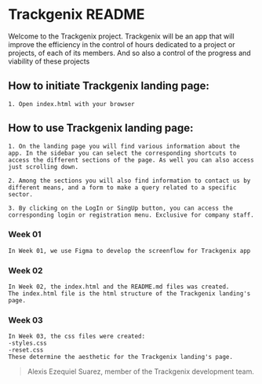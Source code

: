 # Trackgenix README
Welcome to the Trackgenix project. Trackgenix will be an app that will improve the efficiency in the control of hours dedicated to a project or projects, of each of its members. And so also a control of the progress and viability of these projects

## How to initiate Trackgenix landing page:
```
1. Open index.html with your browser
```
## How to use Trackgenix landing page:
```
1. On the landing page you will find various information about the app. In the sidebar you can select the corresponding shortcuts to access the different sections of the page. As well you can also access just scrolling down.

2. Among the sections you will also find information to contact us by different means, and a form to make a query related to a specific sector. 

3. By clicking on the LogIn or SingUp button, you can access the corresponding login or registration menu. Exclusive for company staff.
```
### Week 01
```
In Week 01, we use Figma to develop the screenflow for Trackgenix app
```

### Week 02
```
In Week 02, the index.html and the README.md files was created.
The index.html file is the html structure of the Trackgenix landing's page.
```

### Week 03
```
In Week 03, the css files were created:
-styles.css
-reset.css
These determine the aesthetic for the Trackgenix landing's page.
```

> Alexis Ezequiel Suarez, member of the Trackgenix development team.